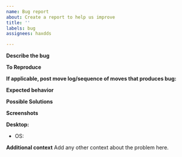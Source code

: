```yaml
---
name: Bug report
about: Create a report to help us improve
title: ''
labels: bug
assignees: haxdds

---
```


**Describe the bug**
<!--A clear and concise description of what the bug is.-->

**To Reproduce**
<!--Steps to reproduce the behavior:-->

**If applicable, post move log/sequence of moves that produces bug:**
<!-- e.g. E4 E5, KF3 D5, .. --> 

**Expected behavior**
<!--A clear and concise description of what you expected to happen.-->

**Possible Solutions**
<!-- Ideas behind what may be causing bug and what may be solution-->

**Screenshots**
<!-- If applicable, add screenshots to help explain your problem.-->

**Desktop:**
 - OS: 

**Additional context**
Add any other context about the problem here.
